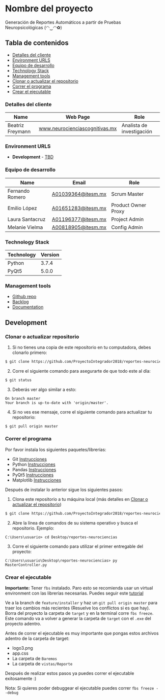 # Nombre del proyecto

Generación de Reportes Automáticos a partir de Pruebas Neuropsicológicas (◠‿◠✿)

## Tabla de contenidos

* [Detalles del cliente](#detalles-del-cliente)
* [Environment URLS](#environment-urls)
* [Equipo de desarrollo](#equipo-de-desarrollo)
* [Technology Stack](#technology-stack)
* [Management tools](#management-tools)
* [Clonar o actualizar el repositorio](#clonar-o-actualizar-el-repositorio)
* [Correr el programa](#correr-el-programa)
* [Crear el ejecutable](#crear-el-ejecutable)


### Detalles del cliente

| Name               | Web Page                       | Role                       |
| ------------------ | -------------------------------| ---------------------------|
| Beatriz Freymann   | www.neurocienciascognitivas.mx | Analista de investigación  |


### Environment URLS

* **Development** - [TBD](https://github.com/ProyectoIntegrador2018/reportes-neurociencias)

### Equipo de desarrollo

| Name            | Email              | Role                |
| --------------- | -------------------| --------------------|
| Fernando Romero | A01039364@itesm.mx | Scrum Master        |
| Emilio López    | A01651283@itesm.mx | Product Owner Proxy |
| Laura Santacruz | A01196377@itesm.mx | Project Admin       |
| Melanie Vielma  | A00818905@itesm.mx | Config Admin        |

### Technology Stack
| Technology    | Version      |
| ------------- | -------------|
| Python        | 3.7.4        |
| PyQt5         | 5.0.0        |

### Management tools

* [Github repo](https://github.com/ProyectoIntegrador2018/reportes-neurociencias)
* [Backlog](https://teams.microsoft.com/_#/school/tab::e4ebf4b1-cad0-4ba5-af36-7f7e5656e077/Proyecto?threadId=19:5c8da14bf8e34bdc9d277b396f93fc4f@thread.tacv2&ctx=channel)
* [Documentation](https://teams.microsoft.com/_#/school/files/Proyecto?threadId=19:5c8da14bf8e34bdc9d277b396f93fc4f@thread.tacv2&ctx=channel)

## Development

### Clonar o actualizar repositorio

1. Si no tienes una copia de este repositorio en tu computadora, debes clonarlo primero:

```bash
$ git clone https://github.com/ProyectoIntegrador2018/reportes-neurociencias.git
```

2. Corre el siguiente comando para asegurarte de que todo este al día:

```bash
$ git status
```

3. Deberás ver algo similar a esto: 

```
On branch master
Your branch is up-to-date with 'origin/master'.
```

4. Si no ves ese mensaje, corre el siguiente comando para actualizar tu repositorio:

```bash
$ git pull origin master
```

### Correr el programa

Por favor instala los siguientes paquetes/librerías: 

* Git [Instrucciones](https://git-scm.com/book/en/v2/Getting-Started-Installing-Git)
* Python [Instrucciones](https://www.python.org/downloads/)
* Pandas [Instrucciones](https://pandas.pydata.org/pandas-docs/version/0.23.3/install.html)
* PyQt5 [Instrucciones](https://pypi.org/project/PyQt5/)
* Matplotlib [Instrucciones](https://matplotlib.org/3.1.1/users/installing.html)

Después de instalar lo anterior sigue los siguientes pasos:

1. Clona este repositorio a tu máquina local (más detalles en [Clonar o actualizar el repositorio](#clonar-o-actualizar-el-repositorio))

```bash
$ git clone https://github.com/ProyectoIntegrador2018/reportes-neurociencias.git
```

2. Abre la línea de comandos de su sistema operativo y busca el repositorio. Ejemplo:
```
C:\Users\usuario> cd Desktop/reportes-neurociencias
```

3. Corre el siguiente comando para utilizar el primer entregable del proyecto:
```
C:\Users\usuario\Desktop\reportes-neurociencias> py MasterController.py
```

### Crear el ejecutable
 **Importante:**
 Tener `fbs` instalado. Paro esto se recomienda usar un virtual environment con las librerías necesarias. Puedes seguir este [tutorial](https://github.com/mherrmann/fbs-tutorial)
 
Ve a la branch de `feature/installer` y haz un `git pull origin master` para traer los cambios más recientes (Resuelve los conflictos si es que hay). Borra del proyecto la carpeta de `target` y en la terminal corre `fbs freeze`. Este comando va a volver a generar la carpeta de `target` con el `.exe` del proyecto adentro. 

Antes de correr el ejecutable es muy importante que pongas estos archivos adentro de la carpeta de target:
* logo3.png
* app.css
* La carpeta de `Baremos`
* La carpeta de `vistas/Reporte`

Después de realizar estos pasos ya puedes correr el ejecutable exitosamente :)

Nota: Si quieres poder debuggear el ejecutable puedes correr `fbs freeze --debug`